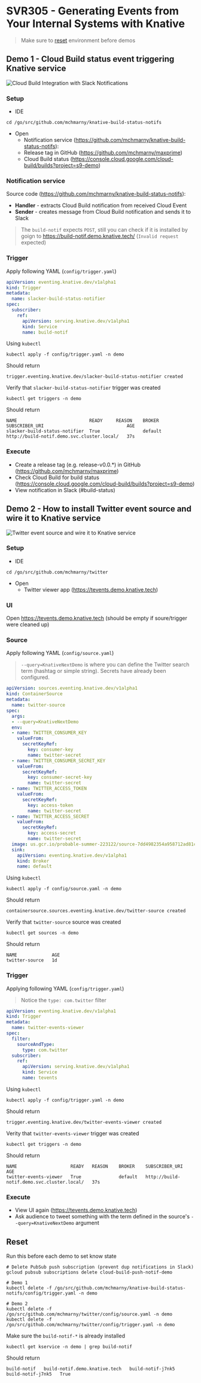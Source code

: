 # SVR305 - Generating Events from Your Internal Systems with Knative

> Make sure to [reset](#Reset) environment before demos


## Demo 1 - Cloud Build status event triggering Knative service

![Cloud Build Integration with Slack Notifications](img/demo1.png "Cloud Build Integration with Slack Notifications")

### Setup

* IDE
```shell
cd /go/src/github.com/mchmarny/knative-build-status-notifs
```
* Open
  * Notification service (https://github.com/mchmarny/knative-build-status-notifs):
  * Release tag in GitHub (https://github.com/mchmarny/maxprime)
  * Cloud Build status (https://console.cloud.google.com/cloud-build/builds?project=s9-demo)

### Notification service

Source code (https://github.com/mchmarny/knative-build-status-notifs):
* **Handler** - extracts Cloud Build notification from received Cloud Event
* **Sender** - creates message from Cloud Build notification and sends it to Slack

> The `build-notif` expects `POST`, still you can check if it is installed by goign to https://build-notif.demo.knative.tech/ (`Invalid request` expected)

### Trigger

Apply following YAML (`config/trigger.yaml`)

```yaml
apiVersion: eventing.knative.dev/v1alpha1
kind: Trigger
metadata:
  name: slacker-build-status-notifier
spec:
  subscriber:
    ref:
      apiVersion: serving.knative.dev/v1alpha1
      kind: Service
      name: build-notif
```

Using `kubectl`

```shell
kubectl apply -f config/trigger.yaml -n demo
```

Should return

```shell
trigger.eventing.knative.dev/slacker-build-status-notifier created
```

Verify that `slacker-build-status-notifier` trigger was created

```shell
kubectl get triggers -n demo
```

Should return

```shell
NAME                           READY     REASON    BROKER    SUBSCRIBER_URI                               AGE
slacker-build-status-notifier  True                default   http://build-notif.demo.svc.cluster.local/   37s
```

### Execute

* Create a release tag (e.g. release-v0.0.*) in GitHub (https://github.com/mchmarny/maxprime)
* Check Cloud Build for build status (https://console.cloud.google.com/cloud-build/builds?project=s9-demo)
* View notification in Slack (#build-status)




## Demo 2 - How to install Twitter event source and wire it to Knative service

![Twitter event source and wire it to Knative service](img/demo2.png "Twitter event source and wire it to Knative service")

### Setup

* IDE
```shell
cd /go/src/github.com/mchmarny/twitter
```
* Open
  * Twitter viewer app (https://tevents.demo.knative.tech)

### UI

Open https://tevents.demo.knative.tech (should be empty if soure/trigger were cleaned up)


### Source

Apply following YAML (`config/source.yaml`)

> `--query=KnativeNextDemo` is where you can define the Twitter search term (hashtag or simple string). Secrets have already been configured.



```yaml
apiVersion: sources.eventing.knative.dev/v1alpha1
kind: ContainerSource
metadata:
  name: twitter-source
spec:
  args:
  - --query=KnativeNextDemo
  env:
  - name: TWITTER_CONSUMER_KEY
    valueFrom:
      secretKeyRef:
        key: consumer-key
        name: twitter-secret
  - name: TWITTER_CONSUMER_SECRET_KEY
    valueFrom:
      secretKeyRef:
        key: consumer-secret-key
        name: twitter-secret
  - name: TWITTER_ACCESS_TOKEN
    valueFrom:
      secretKeyRef:
        key: access-token
        name: twitter-secret
  - name: TWITTER_ACCESS_SECRET
    valueFrom:
      secretKeyRef:
        key: access-secret
        name: twitter-secret
  image: us.gcr.io/probable-summer-223122/source-7dd4982354a958712ad81ca4a42243dd@sha256:9bfa60a5d6edaedd5431d751595b54b1282a3f4e7b512a6bb6784e8be4699a5c
  sink:
    apiVersion: eventing.knative.dev/v1alpha1
    kind: Broker
    name: default

```

Using `kubectl`

```shell
kubectl apply -f config/source.yaml -n demo
```

Should return

```shell
containersource.sources.eventing.knative.dev/twitter-source created
```

Verify that `twitter-source` source was created

```shell
kubectl get sources -n demo
```

Should return

```shell
NAME             AGE
twitter-source   1d
```

### Trigger

Applying following YAML (`config/trigger.yaml`)

> Notice the `type: com.twitter` filter

```yaml
apiVersion: eventing.knative.dev/v1alpha1
kind: Trigger
metadata:
  name: twitter-events-viewer
spec:
  filter:
    sourceAndType:
      type: com.twitter
  subscriber:
    ref:
      apiVersion: serving.knative.dev/v1alpha1
      kind: Service
      name: tevents
```

Using `kubectl`

```shell
kubectl apply -f config/trigger.yaml -n demo
```

Should return

```shell
trigger.eventing.knative.dev/twitter-events-viewer created
```

Verity that `twitter-events-viewer` trigger was created

```shell
kubectl get triggers -n demo
```

Should return

```shell
NAME                    READY   REASON    BROKER    SUBSCRIBER_URI                               AGE
twitter-events-viewer   True              default   http://build-notif.demo.svc.cluster.local/   37s
```

### Execute

* View UI again (https://tevents.demo.knative.tech)
* Ask audience to tweet something with the term defined in the source's `--query=KnativeNextDemo` argument


## Reset

Run this before each demo to set know state

```shell
# Delete PubSub push subscription (prevent dup notifications in Slack)
gcloud pubsub subscriptions delete cloud-build-push-notif-demo

# Demo 1
kubectl delete -f /go/src/github.com/mchmarny/knative-build-status-notifs/config/trigger.yaml -n demo

# Demo 2
kubectl delete -f /go/src/github.com/mchmarny/twitter/config/source.yaml -n demo
kubectl delete -f /go/src/github.com/mchmarny/twitter/config/trigger.yaml -n demo
```

Make sure the `build-notif-*` is already installed

```shell
kubectl get kservice -n demo | grep build-notif
```

Should return

```shell
build-notif   build-notif.demo.knative.tech   build-notif-j7nk5   build-notif-j7nk5   True
```



